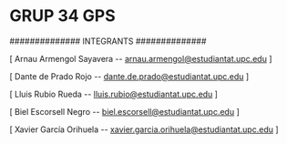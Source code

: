 # GRUP 34 GPS

 ############## INTEGRANTS ##############

 [ Arnau Armengol Sayavera -- arnau.armengol@estudiantat.upc.edu        ]
 
 [ Dante de Prado Rojo -- dante.de.prado@estudiantat.upc.edu            ]
 
 [ Lluis Rubio Rueda -- lluis.rubio@estudiantat.upc.edu                 ]
 
 [ Biel Escorsell Negro -- biel.escorsell@estudiantat.upc.edu           ]

 [ Xavier García Orihuela -- xavier.garcia.orihuela@estudiantat.upc.edu ]
 
 
